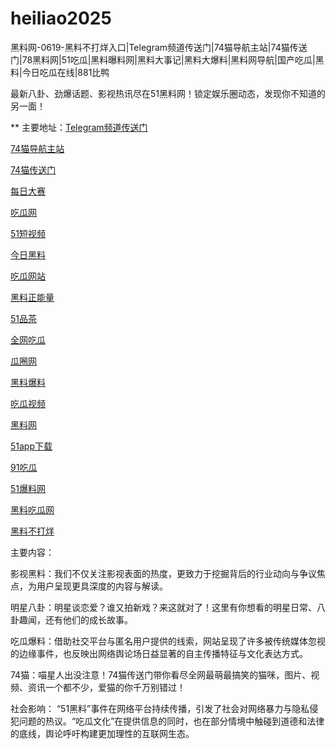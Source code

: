 # heiliao2025
黑料网-0619-黑料不打烊入口|Telegram频道传送门|74猫导航主站|74猫传送门|78黑料网|51吃瓜|黑料曝料网|黑料大事记|黑料大爆料|黑料网导航|国产吃瓜|黑料|今日吃瓜在线|881比鸭

最新八卦、劲爆话题、影视热讯尽在51黑料网！锁定娱乐圈动态，发现你不知道的另一面！

** 主要地址：<a href="https://74mao.com/">Telegram频道传送门</a>

<a href="https://74mao.com/">74猫导航主站</a>

<a href="https://74mao.com/">74猫传送门</a>

<a href="https://pc1-26.pages.dev/">每日大赛</a>

<a href="https://cg1-39.pages.dev/">吃瓜网</a>

<a href="https://pc2-25.pages.dev/">51短视频</a>

<a href="https://pc10-24.pages.dev/">今日黑料</a>

<a href="https://cg1-27.pages.dev/">吃瓜网站</a>

<a href="https://cg8-12.pages.dev/">黑料正能量</a>

<a href="https://pc8-34.pages.dev/">51品茶</a>

<a href="https://cg4-21.pages.dev/">全网吃瓜</a>

<a href="https://cg6-21.pages.dev/">瓜圈网</a>

<a href="https://cg5-24.pages.dev/">黑料爆料</a>

<a href="https://cg9-07.pages.dev/">吃瓜视频</a>

<a href="https://heiliaowangjin.pages.dev/">黑料网</a>

<a href="https://xiazaianzhuang.pages.dev/">51app下载</a>

<a href="https://91chiguazhongxin.pages.dev/">91吃瓜</a>

<a href="https://jinrichigua01.pages.dev/">51爆料网</a>

<a href="https://chiguaqunzhongde.pages.dev/">黑料吃瓜网</a>

<a href="https://heiliaobudayang01.pages.dev/">黑料不打烊</a>

主要内容：

影视黑料：我们不仅关注影视表面的热度，更致力于挖掘背后的行业动向与争议焦点，为用户呈现更具深度的内容与解读。

明星八卦：明星谈恋爱？谁又拍新戏？来这就对了！这里有你想看的明星日常、八卦趣闻，还有他们的成长故事。

吃瓜爆料：借助社交平台与匿名用户提供的线索，网站呈现了许多被传统媒体忽视的边缘事件，也反映出网络舆论场日益显著的自主传播特征与文化表达方式。

74猫：喵星人出没注意！74猫传送门带你看尽全网最萌最搞笑的猫咪，图片、视频、资讯一个都不少，爱猫的你千万别错过！

社会影响：
“51黑料”事件在网络平台持续传播，引发了社会对网络暴力与隐私侵犯问题的热议。“吃瓜文化”在提供信息的同时，也在部分情境中触碰到道德和法律的底线，舆论呼吁构建更加理性的互联网生态。
